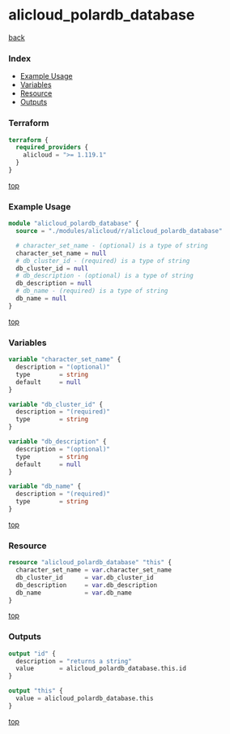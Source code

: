 # alicloud_polardb_database

[back](../alicloud.md)

### Index

- [Example Usage](#example-usage)
- [Variables](#variables)
- [Resource](#resource)
- [Outputs](#outputs)

### Terraform

```terraform
terraform {
  required_providers {
    alicloud = ">= 1.119.1"
  }
}
```

[top](#index)

### Example Usage

```terraform
module "alicloud_polardb_database" {
  source = "./modules/alicloud/r/alicloud_polardb_database"

  # character_set_name - (optional) is a type of string
  character_set_name = null
  # db_cluster_id - (required) is a type of string
  db_cluster_id = null
  # db_description - (optional) is a type of string
  db_description = null
  # db_name - (required) is a type of string
  db_name = null
}
```

[top](#index)

### Variables

```terraform
variable "character_set_name" {
  description = "(optional)"
  type        = string
  default     = null
}

variable "db_cluster_id" {
  description = "(required)"
  type        = string
}

variable "db_description" {
  description = "(optional)"
  type        = string
  default     = null
}

variable "db_name" {
  description = "(required)"
  type        = string
}
```

[top](#index)

### Resource

```terraform
resource "alicloud_polardb_database" "this" {
  character_set_name = var.character_set_name
  db_cluster_id      = var.db_cluster_id
  db_description     = var.db_description
  db_name            = var.db_name
}
```

[top](#index)

### Outputs

```terraform
output "id" {
  description = "returns a string"
  value       = alicloud_polardb_database.this.id
}

output "this" {
  value = alicloud_polardb_database.this
}
```

[top](#index)